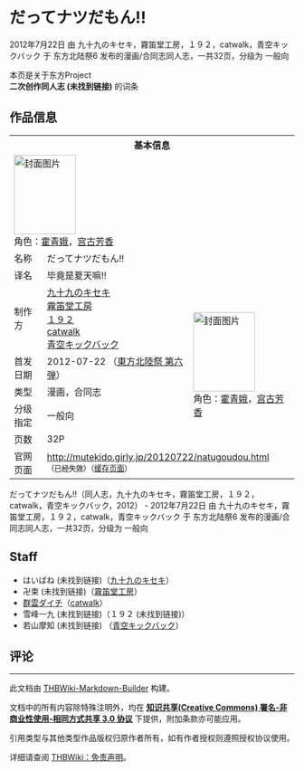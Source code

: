 # だってナツだもん!!

<!-- source html: G:\repos\THBWiki-Markdown-Builder\THBWikiMarkdown\Temp\main\d\d2\ns0%3A%E3%81%A0%E3%81%A3%E3%81%A6%E3%83%8A%E3%83%84%E3%81%A0%E3%82%82%E3%82%93%21%21.html -->

2012年7月22日 由 九十九のキセキ，霧笛堂工房，１９２，catwalk，青空キックバック 于 东方北陆祭6 发布的漫画/合同志同人志，一共32页，分级为 一般向

本页是关于东方Project  
 **二次创作同人志 (未找到链接)** 的词条
## 作品信息

<table><tbody><tr><th colspan="3">基本信息</th></tr><tr><td class="cover-artwork-mobile" colspan="2"><a href="./文件-だってナツだもん!!封面.jpg.md" class="image" title="封面图片"><img alt="封面图片" src="https://upload.thwiki.cc/thumb/b/b4/%E3%81%A0%E3%81%A3%E3%81%A6%E3%83%8A%E3%83%84%E3%81%A0%E3%82%82%E3%82%93%21%21%E5%B0%81%E9%9D%A2.jpg/109px-%E3%81%A0%E3%81%A3%E3%81%A6%E3%83%8A%E3%83%84%E3%81%A0%E3%82%82%E3%82%93%21%21%E5%B0%81%E9%9D%A2.jpg" decoding="async" loading="lazy" width="109" height="140" srcset="https://upload.thwiki.cc/thumb/b/b4/%E3%81%A0%E3%81%A3%E3%81%A6%E3%83%8A%E3%83%84%E3%81%A0%E3%82%82%E3%82%93%21%21%E5%B0%81%E9%9D%A2.jpg/163px-%E3%81%A0%E3%81%A3%E3%81%A6%E3%83%8A%E3%83%84%E3%81%A0%E3%82%82%E3%82%93%21%21%E5%B0%81%E9%9D%A2.jpg 1.5x, https://upload.thwiki.cc/thumb/b/b4/%E3%81%A0%E3%81%A3%E3%81%A6%E3%83%8A%E3%83%84%E3%81%A0%E3%82%82%E3%82%93%21%21%E5%B0%81%E9%9D%A2.jpg/218px-%E3%81%A0%E3%81%A3%E3%81%A6%E3%83%8A%E3%83%84%E3%81%A0%E3%82%82%E3%82%93%21%21%E5%B0%81%E9%9D%A2.jpg 2x" data-file-width="500" data-file-height="642"></a><div class="cover-char">角色：<a href="./霍青娥.md" title="霍青娥">霍青娥</a>，<a href="./宫古芳香.md" title="宫古芳香">宫古芳香</a></div></td>
</tr><tr><td class="label">名称</td><td colspan="2"> だってナツだもん!! </td></tr><tr><td class="label">译名</td><td colspan="2"> 毕竟是夏天嘛!! </td></tr><tr><td class="label">制作方</td><td><a href="./九十九のキセキ.md" title="九十九のキセキ">九十九のキセキ</a><br><a href="./霧笛堂工房.md" title="霧笛堂工房">霧笛堂工房</a><br><a href="/index.php?title=%EF%BC%91%EF%BC%99%EF%BC%92&amp;action=edit&amp;redlink=1" class="new" title="１９２（页面不存在）">１９２</a><br><a href="./catwalk.md" title="catwalk">catwalk</a><br><a href="./青空キックバック.md" title="青空キックバック">青空キックバック</a></td><td class="cover-artwork" rowspan="5" style="min-width:140px;"><a href="./文件-だってナツだもん!!封面.jpg.md" class="image" title="封面图片"><img alt="封面图片" src="https://upload.thwiki.cc/thumb/b/b4/%E3%81%A0%E3%81%A3%E3%81%A6%E3%83%8A%E3%83%84%E3%81%A0%E3%82%82%E3%82%93%21%21%E5%B0%81%E9%9D%A2.jpg/109px-%E3%81%A0%E3%81%A3%E3%81%A6%E3%83%8A%E3%83%84%E3%81%A0%E3%82%82%E3%82%93%21%21%E5%B0%81%E9%9D%A2.jpg" decoding="async" loading="lazy" width="109" height="140" srcset="https://upload.thwiki.cc/thumb/b/b4/%E3%81%A0%E3%81%A3%E3%81%A6%E3%83%8A%E3%83%84%E3%81%A0%E3%82%82%E3%82%93%21%21%E5%B0%81%E9%9D%A2.jpg/163px-%E3%81%A0%E3%81%A3%E3%81%A6%E3%83%8A%E3%83%84%E3%81%A0%E3%82%82%E3%82%93%21%21%E5%B0%81%E9%9D%A2.jpg 1.5x, https://upload.thwiki.cc/thumb/b/b4/%E3%81%A0%E3%81%A3%E3%81%A6%E3%83%8A%E3%83%84%E3%81%A0%E3%82%82%E3%82%93%21%21%E5%B0%81%E9%9D%A2.jpg/218px-%E3%81%A0%E3%81%A3%E3%81%A6%E3%83%8A%E3%83%84%E3%81%A0%E3%82%82%E3%82%93%21%21%E5%B0%81%E9%9D%A2.jpg 2x" data-file-width="500" data-file-height="642"></a><div class="cover-char">角色：<a href="./霍青娥.md" title="霍青娥">霍青娥</a>，<a href="./宫古芳香.md" title="宫古芳香">宫古芳香</a></div></td>
</tr><tr><td class="label">首发日期</td><td>2012-07-22&#160;（<a href="/展会作品列表?e=%E4%B8%9C%E6%96%B9%E5%8C%97%E9%99%86%E7%A5%AD%236">東方北陸祭 第六弾</a>）</td></tr><tr><td class="label">类型</td><td>漫画，合同志</td></tr><tr><td class="label">分级指定</td><td>一般向</td></tr><tr><td class="label">页数</td><td>32P</td></tr>
<tr><td class="label">官网页面</td><td colspan="2"><a rel="nofollow" class="external free" href="http://mutekido.girly.jp/20120722/natugoudou.html">http://mutekido.girly.jp/20120722/natugoudou.html</a><br><span style="font-family: sans-serif; cursor: default; color:#555; font-size: 0.8em; bottom: 0.1em; font-weight: bold;" title="连接到已经失效网页">（已经失效）</span><small>（<a rel="nofollow" class="external text" href="https://web.archive.org/web/20131019193652/http://mutekido.girly.jp/20120722/natugoudou.html">缓存页面</a>）</small></td></tr></tbody></table>

だってナツだもん!!（同人志，九十九のキセキ，霧笛堂工房，１９２，catwalk，青空キックバック，2012） - 2012年7月22日 由 九十九のキセキ，霧笛堂工房，１９２，catwalk，青空キックバック 于 东方北陆祭6 发布的漫画/合同志同人志，一共32页，分级为 一般向
## Staff
- はいばね (未找到链接)（[九十九のキセキ](./九十九のキセキ.md)）
- 卍束 (未找到链接)（[霧笛堂工房](./霧笛堂工房.md)）
- [群雲ダイチ](./群雲ダイチ.md)（[catwalk](./catwalk.md)）
- 雪峰一九 (未找到链接)（１９２ (未找到链接)）
- 若山摩知 (未找到链接) （[青空キックバック](./青空キックバック.md)）

## 评论




---

此文档由 [THBWiki-Markdown-Builder](https://github.com/Delsin-Yu/THBWiki-Markdown-Builder) 构建。

文档中的所有内容除特殊注明外，均在 [**知识共享(Creative Commons) 署名-非商业性使用-相同方式共享 3.0 协议**](https://creativecommons.org/licenses/by-sa/3.0/deed.zh-hans) 下提供，附加条款亦可能应用。

引用类型与其他类型作品版权归原作者所有，如有作者授权则遵照授权协议使用。

详细请查阅 [THBWiki：免责声明](https://thbwiki.cc/THBWiki:%E5%85%8D%E8%B4%A3%E5%A3%B0%E6%98%8E)。

